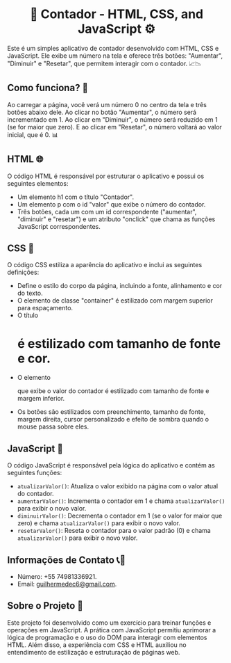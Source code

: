 <h1 align="center"> 🔢 Contador - HTML, CSS, and JavaScript ⚙️ </h1>

Este é um simples aplicativo de contador desenvolvido com HTML, CSS e JavaScript. Ele exibe um número na tela e oferece três botões: "Aumentar", "Diminuir" e "Resetar", que permitem interagir com o contador. 📈📉

## Como funciona? 🔄
Ao carregar a página, você verá um número 0 no centro da tela e três botões abaixo dele. Ao clicar no botão "Aumentar", o número será incrementado em 1. Ao clicar em "Diminuir", o número será reduzido em 1 (se for maior que zero). E ao clicar em "Resetar", o número voltará ao valor inicial, que é 0. 📊

## HTML 🌐
O código HTML é responsável por estruturar o aplicativo e possui os seguintes elementos:

- Um elemento h1 com o título "Contador".
- Um elemento p com o id "valor" que exibe o número do contador.
- Três botões, cada um com um id correspondente ("aumentar", "diminuir" e "resetar") e um atributo "onclick" que chama as funções JavaScript correspondentes.

## CSS 🎨
O código CSS estiliza a aparência do aplicativo e inclui as seguintes definições:

- Define o estilo do corpo da página, incluindo a fonte, alinhamento e cor do texto.
- O elemento de classe "container" é estilizado com margem superior para espaçamento.
- O título <h1> é estilizado com tamanho de fonte e cor.
- O elemento <p> que exibe o valor do contador é estilizado com tamanho de fonte e margem inferior.
- Os botões são estilizados com preenchimento, tamanho de fonte, margem direita, cursor personalizado e efeito de sombra quando o mouse passa sobre eles.

## JavaScript 🧮
O código JavaScript é responsável pela lógica do aplicativo e contém as seguintes funções:

- `atualizarValor()`: Atualiza o valor exibido na página com o valor atual do contador.
- `aumentarValor()`: Incrementa o contador em 1 e chama `atualizarValor()` para exibir o novo valor.
- `diminuirValor()`: Decrementa o contador em 1 (se o valor for maior que zero) e chama `atualizarValor()` para exibir o novo valor.
- `resetarValor()`: Reseta o contador para o valor padrão (0) e chama `atualizarValor()` para exibir o novo valor.

## Informações de Contato 📞📧
- Número: +55 74981336921.
- Email: guilhermedec6@gmail.com.

## Sobre o Projeto 🚀
Este projeto foi desenvolvido como um exercício para treinar funções e operações em JavaScript. A prática com JavaScript permitiu aprimorar a lógica de programação e o uso do DOM para interagir com elementos HTML. Além disso, a experiência com CSS e HTML auxiliou no entendimento de estilização e estruturação de páginas web.
